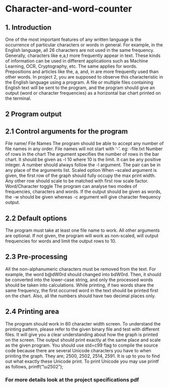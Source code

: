 # Character-and-word-counter
## 1. Introduction

One of the most important features of any written language is the occurrence of particular characters or words in general. For example, in the English language, all 26 characters are not used in
the same frequency. Generally, characters like e,a,t more frequently appear in text. These kinds of
information can be used in different applications such as Machine Learning, OCR, Cryptography,
etc. The same applies for words. Prepositions and articles like the, a, and, in are more frequently
used than other words. In project 2, you are supposed to observe this characteristic in the English
language using a program. A file or multiple files containing English text will be sent to the program, and the program should give an output (word or character frequencies) as a horizontal bar
chart printed on the terminal.


## 2 Program output

## 2.1 Control arguments for the program

File name/ File Names
The program should be able to accept any number of file names in any order. File names will not
start with ‘-’. eg: -file.txt
Number of rows in the chart
The argument specifies the number of rows in the bar chart. It should be given as -l 10 where 10 is
the limit. It can be any positive integer. A number should always follow the -l argument. The pair
can be in any place of the arguments list.
Scaled option
When –scaled argument is given, the first row of the graph should fully occupy the max print width.
Any other row should scale to be matched with first row scale factor.
Word/Character toggle
The program can analyse two modes of frequencies, characters and words. If the output should be
given as words, the -w should be given whereas -c argument will give character frequency output.

## 2.2 Default options
The program must take at least one file name to work. All other arguments are optional. If not
given, the program will work as non-scaled, will output frequencies for words and limit the output
rows to 10.

## 2.3 Pre-processing
All the non-alphanumeric characters must be removed from the text. For example, the word
b@dW0rd should changed into bdW0rd. Then, it should be converted into the lower-case string,
and only the processed words should be taken into calculations.
While printing, if two words share the same frequency, the first occurred word in the text should
be printed first on the chart. Also, all the numbers should have two decimal places only.

## 2.4 Printing area

The program should work in 80 character width screen. To understand the printing pattern, please
refer to the given binary file and test with different files. It will give you a clear understanding
about how the graph is printed on the screen. The output should print exactly at the same place and
scale as the given program.
You should use std=c99 flag to compile the source code because there are several Unicode characters you have to when printing the graph. They are; 2500, 2502, 2514, 2591. It is up to you
to find out what exactly these Unicode print. To print Unicode you may use printf as follows,
printf(”\u2502”);

### For more details look at the project specifications pdf
